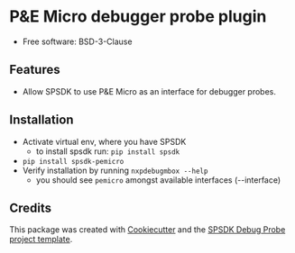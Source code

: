 
P&E Micro debugger probe plugin
===============================


* Free software: BSD-3-Clause


Features
--------

* Allow SPSDK to use P&E Micro as an interface for debugger probes.


Installation
------------

* Activate virtual env, where you have SPSDK
    - to install spsdk run: `pip install spsdk`
* `pip install spsdk-pemicro`
* Verify installation by running `nxpdebugmbox --help`
    - you should see `pemicro` amongst available interfaces (--interface)


Credits
-------

This package was created with [Cookiecutter](https://github.com/audreyr/cookiecutter) and the [SPSDK Debug Probe project template](https://github.com/nxp-mcuxpresso/spsdk/blob/master/examples/plugins/templates/cookiecutter-spsdk-debug-probe-plugin.zip).
